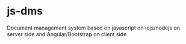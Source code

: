 # js-dms
Document management system based on javascript on iojs/nodejs on server side and Angular/Bootstrap on client side
